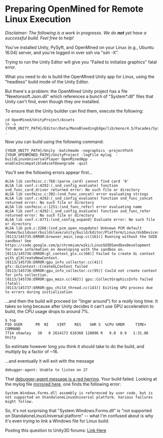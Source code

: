 # Preparing OpenMined for Remote Linux Execution

*Disclaimer: The following is a work in progresss. We do **not** yet have a successful build.  Feel free to help!*

You've installed Unity, PySyft, and OpenMined on your Linux (e.g., Ubuntu 16.04) server, and you're logged in over ssh via "ssh -X".

Trying to run the Unity Editor will give you "Failed to initialize graphics" fatal error.

What you need to do is build the OpenMined Unity app for Linux, using the "headless" build mode of the Unity Editor.

But there's a problem: the OpenMined Unity project has a file "Newtonsoft.Json.dll" which references a bunch of "System*.dll" files that Unity can't find, even though they *are* installed.

To ensure that the Unity builder can find them, execute the following:

    cd OpenMined/UnityProject/Assets 
    ln -s {YOUR_UNITY_PATH}/Editor/Data/MonoBleedingEdge/lib/mono/4.5/Facades/System.*dll .

Now you can build using the following command:

    {YOUR_UNITY_PATH}/Unity -batchmode -nographics -projectPath {YOUR_OPENMINED_PATH}/UnityProject -logFile mylog  -buildLinuxUniversalPlayer OpenMinedApp -enableIncompatibleAssetDowngrade -quit

You'll see the following errors appear first...

    ALSA lib confmisc.c:768:(parse_card) cannot find card '0'
    ALSA lib conf.c:4292:(_snd_config_evaluate) function snd_func_card_driver returned error: No such file or directory
    ALSA lib confmisc.c:392:(snd_func_concat) error evaluating strings
    ALSA lib conf.c:4292:(_snd_config_evaluate) function snd_func_concat returned error: No such file or directory
    ALSA lib confmisc.c:1251:(snd_func_refer) error evaluating name
    ALSA lib conf.c:4292:(_snd_config_evaluate) function snd_func_refer returned error: No such file or directory
    ALSA lib conf.c:4771:(snd_config_expand) Evaluate error: No such file or directory
    ALSA lib pcm.c:2266:(snd_pcm_open_noupdate) Unknown PCM default
    /home/builduser/buildslave/unity/build/Editor/Platform/Linux/UsbDevices.cpp:UsbDevicesQuery
    [0113/145735:ERROR:browser_main_loop.cc(161)] Running without the SUID sandbox! See https://code.google.com/p/chromium/wiki/LinuxSUIDSandboxDevelopment for more information on developing with the sandbox on.
    [0113/145736:ERROR:gl_context_glx.cc(68)] Failed to create GL context with glXCreateNewContext.
    [0113/145736:ERROR:gpu_info_collector.cc(41)] gfx::GLContext::CreateGLContext failed
    [0113/145736:ERROR:gpu_info_collector.cc(95)] Could not create context for info collection.
    [0113/145736:ERROR:gpu_main.cc(402)] gpu::CollectGraphicsInfo failed (fatal).
    [0113/145737:ERROR:gpu_child_thread.cc(143)] Exiting GPU process due to errors during initialization

...and then the build will proceed (or "linger around") for a *really* long time.  It takes so long because after Unity decides it can't use GPU acceleration to build, the CPU usage drops to around 7%.   

    $ top
    PID USER      PR  NI    VIRT    RES    SHR S  %CPU %MEM     TIME+ COMMAND                                                                                                                       
    7714 shawley   20   0 2614172 616368 128896 R   9.0  0.9   1:31.86 Unity                                                                                                                         


So estimate however long you think it should take to do the build, and multiply by a factor of ~16.

...and eventually it will exit with the message

    debugger-agent: Unable to listen on 27
    
    
That [debugger-agent message is a red herring](https://forum.unity.com/threads/6572-debugger-agent-unable-to-listen-on-27.500387/).  Your build failed.  Looking at the mylog file [mirrored here](http://hedges.belmont.edu/~shawley/latest_unity_build_log.txt), one finds the following error:

    System.Windows.Forms.dll assembly is referenced by user code, but is not supported on StandaloneLinuxUniversal platform. Various failures might follow.

So, it's not surprising that "System.Windows.Forms.dll" is "not supported on StandaloneLinuxUniversal platform" -- what I'm confused about is why it's even *trying* to link a Windows file for Linux build.   

Posting this question to Unity3D forums: [Link Here](https://answers.unity.com/questions/1454241/systemwindowsformsdll-assembly-is-referenced-by-us.html)
